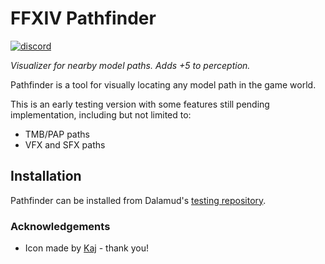 # FFXIV Pathfinder
[![discord](https://img.shields.io/discord/975894364020686878)](https://discord.gg/ktisis)

*Visualizer for nearby model paths. Adds +5 to perception.*

Pathfinder is a tool for visually locating any model path in the game world.

This is an early testing version with some features still pending implementation, including but not limited to:
- TMB/PAP paths
- VFX and SFX paths

## Installation

Pathfinder can be installed from Dalamud's [testing repository](https://goatcorp.github.io/faq/dalamud_troubleshooting.html#q-how-do-i-enable-plugin-test-builds).

### Acknowledgements
- Icon made by [Kaj](https://twitter.com/kajupeEm) - thank you!
